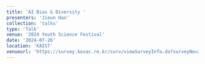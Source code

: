 ```yaml
---
title: 'AI Bias & Diversity '
presenters: 'Jieun Han'
collection: 'talks'
type: 'Talk'
venue: '2024 Youth Science Festival'
date: '2024-07-26'
location: 'KAIST'
venueurl: 'https://survey.kosac.re.kr/surv/viewSurveyInfo.do?surveyNo=2024-S365'
---
```


